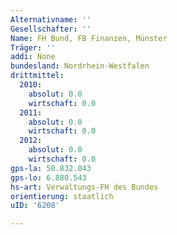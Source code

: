 ```yaml
---
Alternativname: ''
Gesellschafter: ''
Name: FH Bund, FB Finanzen, Münster
Träger: ''
addi: None
bundesland: Nordrhein-Westfalen
drittmittel:
  2010:
    absolut: 0.0
    wirtschaft: 0.0
  2011:
    absolut: 0.0
    wirtschaft: 0.0
  2012:
    absolut: 0.0
    wirtschaft: 0.0
gps-la: 50.832.043
gps-lo: 6.880.543
hs-art: Verwaltungs-FH des Bundes
orientierung: staatlich
uID: '6208'

---
```


